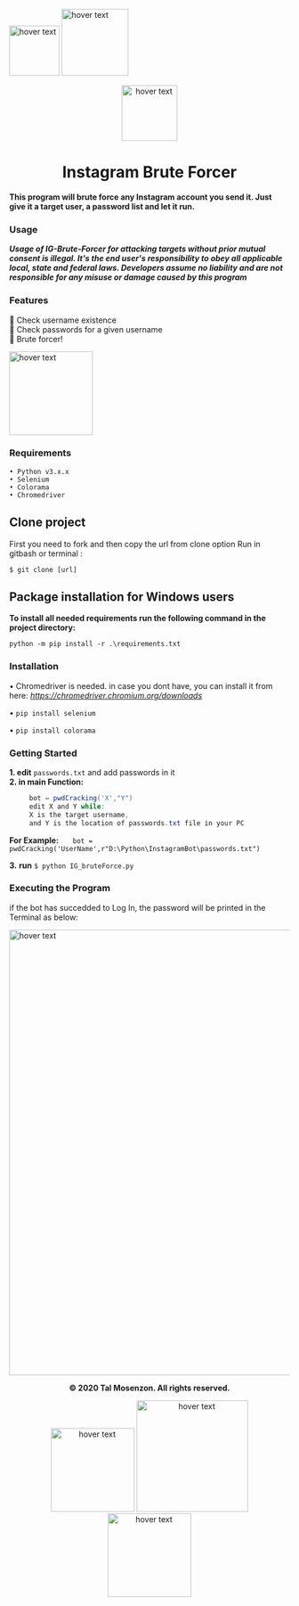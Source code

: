 <p align="left">
  <img src="https://camo.githubusercontent.com/27f51253c98a999ebeeaa364933675f75774fb550508f5cd4ac99f0de4182185/68747470733a2f2f696d672e736869656c64732e696f2f62616467652f507974686f6e2d76332e362532422d626c7565" width="90" title="hover text">
	 <img src="https://camo.githubusercontent.com/33453ad2ee8d9398c6452313fc0d49f2f46749d704020e656ea01e59a280b997/68747470733a2f2f696d672e736869656c64732e696f2f62616467652f6275696c74253230776974682d53656c656e69756d2d79656c6c6f772e737667" width="120" title="hover text">
</p>

<p align="center">
  <img src="https://upload.wikimedia.org/wikipedia/commons/thumb/e/e7/Instagram_logo_2016.svg/1200px-Instagram_logo_2016.svg.png" width="100" title="hover text">
</p>

<h1 align="center"> Instagram Brute Forcer</h1>

**This program will brute force any Instagram account you send it. Just give it a target user, a password list and let it run.**


### Usage

***Usage of IG-Brute-Forcer for attacking targets without prior mutual consent is illegal. It's the end user's responsibility to obey all applicable local, state and federal laws. Developers assume no liability and are not responsible for any misuse or damage caused by this program***



### Features

🔵 Check username existence <br>
🔵 Check passwords for a given username <br>
🔵 Brute forcer! <br>

<p align="left">
  <img src="https://qph.fs.quoracdn.net/main-qimg-d3902e82e53e597f440ef1f3754b752c" width="150" title="hover text">
</p>




### Requirements

    • Python v3.x.x
    • Selenium 
    • Colorama 
    • Chromedriver	


## Clone project

First you need to fork and then copy the url from clone option
Run in gitbash or terminal :

`$ git clone [url]`



## Package installation for Windows users

**To install all needed requirements run the following command in the project directory:** <br>

`python -m pip install -r .\requirements.txt`



### Installation

• Chromedriver is needed.
in case you dont have, you can install it from here: *https://chromedriver.chromium.org/downloads*

• `pip install selenium`

• `pip install colorama`



### Getting Started
**1. edit** ` passwords.txt ` and add passwords in it <br>
**2. in main Function:**
  ```java
       bot = pwdCracking('X',"Y")
       edit X and Y while:
	   X is the target username,
	   and Y is the location of passwords.txt file in your PC
```

**For Example:** 
`    bot = pwdCracking('UserName',r"D:\Python\InstagramBot\passwords.txt")
`

**3.** **run** `$ python IG_bruteForce.py`



### Executing the Program

if the bot has succedded to Log In, the password will be printed in the Terminal as below:

<p align="left">
  <img src="https://i.ibb.co/XWb5LCf/PASS.png" width="800" title="hover text">
</p>


<p align="center">
  <b>© 2020 Tal Mosenzon.  All rights reserved.</b>
</p>

<p align="center">
<img src="https://blogvaronis2.wpengine.com/wp-content/uploads/2018/10/brute-force-attack.jpg" width="150" title="hover text"> 
<img src="https://www.macworld.co.uk/cmsdata/features/3635912/learn_python_mac_thumb800.jpg" width="200" title="hover text">      
<img src="https://www.selenium.dev/images/selenium_logo_large.png" width="150" title="hover text"> 
</p>


